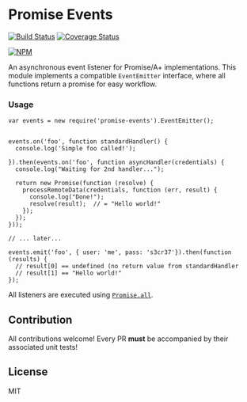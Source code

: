 # Promise Events

[![Build Status](https://travis-ci.org/yanickrochon/promise-events.svg?branch=master)](https://travis-ci.org/yanickrochon/promise-events)
[![Coverage Status](https://coveralls.io/repos/yanickrochon/promise-events/badge.svg)](https://coveralls.io/r/yanickrochon/promise-events)

[![NPM](https://nodei.co/npm/promise-events.png?compact=true)](https://nodei.co/npm/promise-events/)

An asynchronous event listener for Promise/A+ implementations. This module implements a compatible `EventEmitter` interface, where all functions return a promise for easy workflow.


### Usage

```
var events = new require('promise-events').EventEmitter();


events.on('foo', function standardHandler() {
  console.log('Simple foo called!');

}).then(events.on('foo', function asyncHandler(credentials) {
  console.log("Waiting for 2nd handler...");

  return new Promise(function (resolve) {
    processRemoteData(credentials, function (err, result) {
      console.log("Done!");
      resolve(result);  // = "Hello world!"
    });
  });
}));

// ... later...

events.emit('foo', { user: 'me', pass: 's3cr37'}).then(function (results) {
  // result[0] == undefined (no return value from standardHandler
  // result[1] == "Hello world!"
});

```

All listeners are executed using [`Promise.all`](https://people.mozilla.org/~jorendorff/es6-draft.html#sec-promise.all).


## Contribution

All contributions welcome! Every PR **must** be accompanied by their associated
unit tests!


## License

MIT
